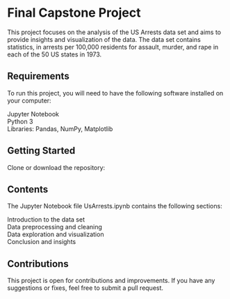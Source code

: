 # Final Capstone Project

This project focuses on the analysis of the US Arrests data set and aims to provide insights and visualization of the data. The data set contains statistics, in arrests per 100,000 residents for assault, murder, and rape in each of the 50 US states in 1973.

## Requirements
To run this project, you will need to have the following software installed on your computer:

Jupyter Notebook <Br>
Python 3 <Br>
Libraries: Pandas, NumPy, Matplotlib <Br>


## Getting Started 
Clone or download the repository:
  
  
## Contents
The Jupyter Notebook file UsArrests.ipynb contains the following sections:<br>

Introduction to the data set<br>
Data preprocessing and cleaning<br>
Data exploration and visualization<br>
Conclusion and insights<br>
  
## Contributions
This project is open for contributions and improvements. If you have any suggestions or fixes, feel free to submit a pull request.
